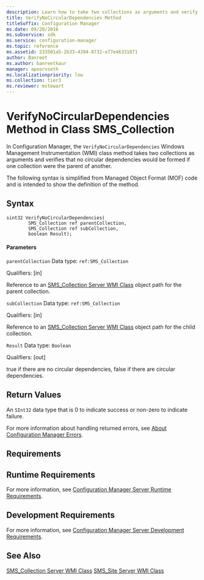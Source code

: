 ```yaml
---
description: Learn how to take two collections as arguments and verify that no circular dependencies form using VerifyNoCircularDependencies.
title: VerifyNoCircularDependencies Method
titleSuffix: Configuration Manager
ms.date: 09/20/2016
ms.subservice: sdk
ms.service: configuration-manager
ms.topic: reference
ms.assetid: 233501a5-2b33-4394-8732-e77e46331871
author: Banreet
ms.author: banreetkaur
manager: apoorvseth
ms.localizationpriority: low
ms.collection: tier3
ms.reviewer: mstewart
---
```

# VerifyNoCircularDependencies Method in Class SMS_Collection
In Configuration Manager, the `VerifyNoCircularDependencies` Windows Management Instrumentation (WMI) class method takes two collections as arguments and verifies that no circular dependencies would be formed if one collection were the parent of another.

 The following syntax is simplified from Managed Object Format (MOF) code and is intended to show the definition of the method.

## Syntax

```
sint32 VerifyNoCircularDependencies(
        SMS_Collection ref parentCollection,
        SMS_Collection ref subCollection,
        boolean Result);

```

#### Parameters
 `parentCollection`
 Data type: `ref:SMS_Collection`

 Qualifiers: [in]

 Reference to an [SMS_Collection Server WMI Class](../../../../../develop/reference/core/clients/collections/sms_collection-server-wmi-class.md) object path for the parent collection.

 `subCollection`
 Data type: `ref:SMS_Collection`

 Qualifiers: [in]

 Reference to an [SMS_Collection Server WMI Class](../../../../../develop/reference/core/clients/collections/sms_collection-server-wmi-class.md) object path for the child collection.

 `Result`
 Data type: `Boolean`

 Qualifiers: [out]

 true if there are no circular dependencies, false if there are circular dependencies.

## Return Values
 An  `SInt32` data type that is 0 to indicate success or non-zero to indicate failure.

 For more information about handling returned errors, see [About Configuration Manager Errors](../../../../../develop/core/understand/about-configuration-manager-errors.md).

## Requirements

## Runtime Requirements
 For more information, see [Configuration Manager Server Runtime Requirements](../../../../../develop/core/reqs/server-runtime-requirements.md).

## Development Requirements
 For more information, see [Configuration Manager Server Development Requirements](../../../../../develop/core/reqs/server-development-requirements.md).

## See Also
 [SMS_Collection Server WMI Class](../../../../../develop/reference/core/clients/collections/sms_collection-server-wmi-class.md)
 [SMS_Site Server WMI Class](../../../../../develop/reference/core/servers/configure/sms_site-server-wmi-class.md)

